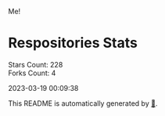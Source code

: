 Me!

# Respositories Stats
Stars Count: 228  
Forks Count: 4

2023-03-19 00:09:38  

This README is automatically generated by [🐰](https://github.com/rnitta/rnitta).
